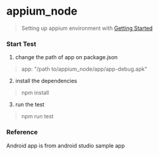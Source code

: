 # appium_node
> Setting up appium environment with [Getting Started](http://appium.io/docs/en/about-appium/getting-started/)

### Start Test
1. change the path of app on package.json
> app: "/path to/appium_node/app/app-debug.apk"

2. install the dependencies
> npm install

3. run the test
> npm run test

### Reference
Android app is from android studio sample app
